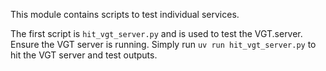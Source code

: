 This module contains scripts to test individual services.

The first script is `hit_vgt_server.py` and is used to test the VGT.server. Ensure the VGT server is running. Simply run `uv run hit_vgt_server.py` to hit the VGT server and test outputs.